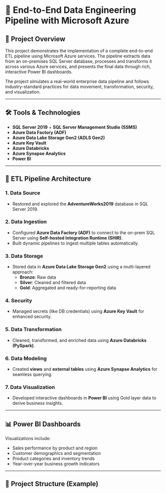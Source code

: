# 🚀 End-to-End Data Engineering Pipeline with Microsoft Azure

## 📌 Project Overview

This project demonstrates the implementation of a complete end-to-end ETL pipeline using Microsoft Azure services. The pipeline extracts data from an on-premises SQL Server database, processes and transforms it across various Azure services, and presents the final data through rich, interactive Power BI dashboards.

The project simulates a real-world enterprise data pipeline and follows industry-standard practices for data movement, transformation, security, and visualization.

---

## 🛠️ Tools & Technologies

- **SQL Server 2019** + **SQL Server Management Studio (SSMS)**
- **Azure Data Factory (ADF)**
- **Azure Data Lake Storage Gen2 (ADLS Gen2)**
- **Azure Key Vault**
- **Azure Databricks**
- **Azure Synapse Analytics**
- **Power BI**

---

## 🔄 ETL Pipeline Architecture

### 1. **Data Source**
- Restored and explored the **AdventureWorks2019** database in SQL Server 2019.

### 2. **Data Ingestion**
- Configured **Azure Data Factory (ADF)** to connect to the on-prem SQL Server using **Self-hosted Integration Runtime (SHIR)**.
- Built dynamic pipelines to ingest multiple tables automatically.

### 3. **Data Storage**
- Stored data in **Azure Data Lake Storage Gen2** using a multi-layered approach:
  - **Bronze**: Raw data
  - **Silver**: Cleaned and filtered data
  - **Gold**: Aggregated and ready-for-reporting data

### 4. **Security**
- Managed secrets (like DB credentials) using **Azure Key Vault** for enhanced security.

### 5. **Data Transformation**
- Cleaned, transformed, and enriched data using **Azure Databricks (PySpark)**.

### 6. **Data Modeling**
- Created **views** and **external tables** using **Azure Synapse Analytics** for seamless querying.

### 7. **Data Visualization**
- Developed interactive dashboards in **Power BI** using Gold layer data to derive business insights.

---

## 📊 Power BI Dashboards

Visualizations include:

- Sales performance by product and region
- Customer demographics and segmentation
- Product categories and inventory trends
- Year-over-year business growth indicators

---

## 📁 Project Structure (Example)

